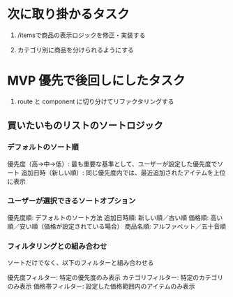# 次に取り掛かるタスク
1. /itemsで商品の表示ロジックを修正・実装する

2. カテゴリ別に商品を分けられるようにする
  

# MVP 優先で後回しにしたタスク
1. route と component に切り分けてリファクタリングする


## 買いたいものリストのソートロジック
### デフォルトのソート順

優先度（高→中→低）: 最も重要な基準として、ユーザーが設定した優先度でソート
追加日時（新しい順）: 同じ優先度内では、最近追加されたアイテムを上位に表示

### ユーザーが選択できるソートオプション

優先度順: デフォルトのソート方法
追加日時順: 新しい順／古い順
価格順: 高い順／安い順（価格が設定されている場合）
商品名順: アルファベット／五十音順

### フィルタリングとの組み合わせ
ソートだけでなく、以下のフィルターと組み合わせる

優先度フィルター: 特定の優先度のみ表示
カテゴリフィルター: 特定のカテゴリのみ表示
価格帯フィルター: 設定した価格範囲内のアイテムのみ表示